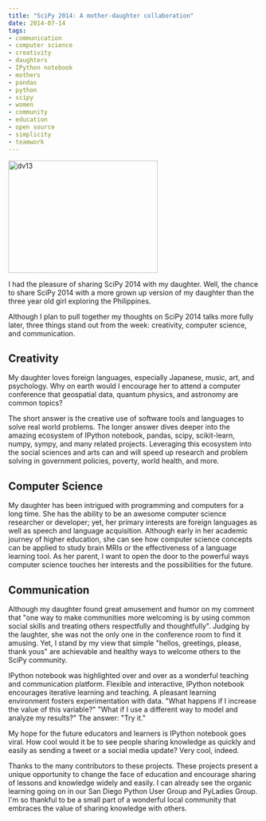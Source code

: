 ```yaml
---
title: "SciPy 2014: A mother-daughter collaboration"
date: 2014-07-14
tags:
- communication
- computer science
- creativity
- daughters
- IPython notebook
- mothers
- pandas
- python
- scipy
- women
- community
- education
- open source
- simplicity
- teamwork
---
```



<a href="https://willingconsulting.com/wp-content/uploads/2014/07/dv13.jpg"><img class="aligncenter size-medium wp-image-414" src="https://willingconsulting.com/wp-content/uploads/2014/07/dv13-300x225.jpg" alt="dv13" width="300" height="225"></a>

I had the pleasure of sharing SciPy 2014 with my daughter. Well, the chance to share SciPy 2014 with a more grown up version of my daughter than the three year old girl exploring the Philippines.

Although I plan to pull together my thoughts on SciPy 2014 talks more fully later, three things stand out from the week: creativity, computer science, and communication.

## Creativity
My daughter loves foreign languages, especially Japanese, music, art, and psychology. Why on earth would I encourage her to attend a computer conference that geospatial data, quantum physics, and astronomy are common topics?

The short answer is the creative use of software tools and languages to solve real world problems. The longer answer dives deeper into the amazing ecosystem of IPython notebook, pandas, scipy, scikit-learn, numpy, sympy, and many related projects. Leveraging this ecosystem into the social sciences and arts can and will speed up research and problem solving in government policies, poverty, world health, and more.

## Computer Science
My daughter has been intrigued with programming and computers for a long time. She has the ability to be an awesome computer science researcher or developer; yet, her primary interests are foreign languages as well as speech and language acquisition. Although early in her academic journey of higher education, she can see how computer science concepts can be applied to study brain MRIs or the effectiveness of a language learning tool. As her parent, I want to open the door to the powerful ways computer science touches her interests and the possibilities for the future.

## Communication
Although my daughter found great amusement and humor on my comment that "one way to make communities more welcoming is by using common social skills and treating others respectfully and thoughtfully". Judging by the laughter, she was not the only one in the conference room to find it amusing. Yet, I stand by my view that simple "hellos, greetings, please, thank yous" are achievable and healthy ways to welcome others to the SciPy community.

IPython notebook was highlighted over and over as a wonderful teaching and communication platform. Flexible and interactive, IPython notebook encourages iterative learning and teaching. A pleasant learning environment fosters experimentation with data. "What happens if I increase the value of this variable?" "What if I use a different way to model and analyze my results?" The answer: "Try it."

My hope for the future educators and learners is IPython notebook goes viral. How cool would it be to see people sharing knowledge as quickly and easily as sending a tweet or a social media update? Very cool, indeed.


Thanks to the many contributors to these projects. These projects present a unique opportunity to change the face of education and encourage sharing of lessons and knowledge widely and easily. I can already see the organic learning going on in our San Diego Python User Group and PyLadies Group. I'm so thankful to be a small part of a wonderful local community that embraces the value of sharing knowledge with others.